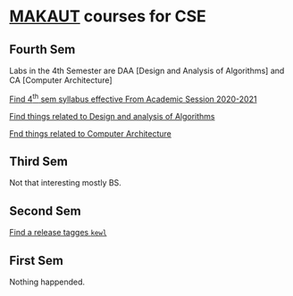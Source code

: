 # [MAKAUT](https://makautwb.ac.in) courses for CSE

## Fourth Sem

Labs in the 4th Semester are DAA [Design and Analysis of Algorithms] and CA [Computer Architecture]

[Find 4<sup>th</sup> sem syllabus effective From Academic Session 2020-2021](http://makautexam.net/aicte_details/Syllabus/CSE/sem420.pdf)

[Find things related to Design and analysis of Algorithms](https://github.com/0thorderlogic/cs/tree/master/DAA)

[Fnd things related to Computer Architecture](https://github.com/0thorderlogic/cs/tree/master/computer_architecture)

## Third Sem

Not that interesting mostly BS.

## Second Sem

[Find a release tagges `kewl`](https://github.com/0thorderlogic/cs/releases/tag/kewl)

## First Sem

Nothing happended.
